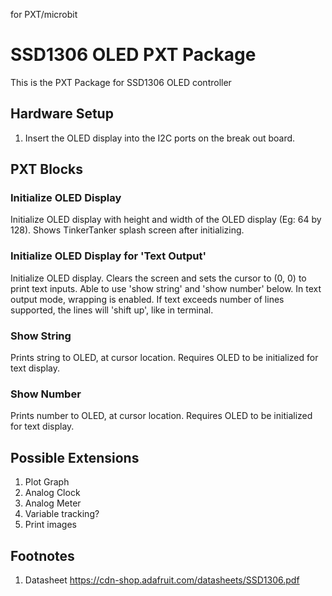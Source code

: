 for PXT/microbit

# SSD1306 OLED PXT Package

This is the PXT Package for SSD1306 OLED controller

## Hardware Setup
1. Insert the OLED display into the I2C ports on the break out board.

## PXT Blocks
### Initialize OLED Display
Initialize OLED display with height and width of the OLED display (Eg: 64 by 128).
Shows TinkerTanker splash screen after initializing.

### Initialize OLED Display for 'Text Output'
Initialize OLED display.
Clears the screen and sets the cursor to (0, 0) to print text inputs.
Able to use 'show string' and 'show number' below.
In text output mode, wrapping is enabled.
If text exceeds number of lines supported, the lines will 'shift up', like in terminal.

### Show String
Prints string to OLED, at cursor location.
Requires OLED to be initialized for text display.

### Show Number
Prints number to OLED, at cursor location.
Requires OLED to be initialized for text display.


## Possible Extensions
1. Plot Graph
2. Analog Clock
3. Analog Meter
4. Variable tracking?
6. Print images

## Footnotes
1.  Datasheet
https://cdn-shop.adafruit.com/datasheets/SSD1306.pdf